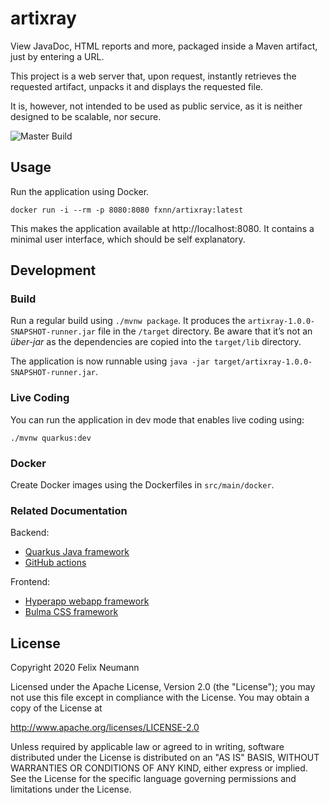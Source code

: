 # artixray

View JavaDoc, HTML reports and more, packaged inside a Maven artifact, just by entering a URL.

This project is a web server that, upon request, instantly retrieves the requested artifact,
unpacks it and displays the requested file.

It is, however, not intended to be used as public service, as it is neither designed to be scalable,
nor secure.

![Master Build](https://github.com/fxnn/artixray/workflows/Master%20Build/badge.svg)

## Usage

Run the application using Docker.
```
docker run -i --rm -p 8080:8080 fxnn/artixray:latest
```

This makes the application available at http://localhost:8080. 
It contains a minimal user interface, which should be self explanatory.

## Development  

### Build
Run a regular build using `./mvnw package`.
It produces the `artixray-1.0.0-SNAPSHOT-runner.jar` file in the `/target` directory.
Be aware that it’s not an _über-jar_ as the dependencies are copied into the `target/lib` directory.

The application is now runnable using `java -jar target/artixray-1.0.0-SNAPSHOT-runner.jar`.

### Live Coding
You can run the application in dev mode that enables live coding using:
```
./mvnw quarkus:dev
```

### Docker
Create Docker images using the Dockerfiles in `src/main/docker`.

### Related Documentation
Backend:
* [Quarkus Java framework](https://quarkus.io/guides/)
* [GitHub actions](https://help.github.com/en/actions)

Frontend:
* [Hyperapp webapp framework](https://hyperapp.dev)
* [Bulma CSS framework](https://bulma.io/documentation/)

## License
Copyright 2020 Felix Neumann

Licensed under the Apache License, Version 2.0 (the "License");
you may not use this file except in compliance with the License.
You may obtain a copy of the License at

  http://www.apache.org/licenses/LICENSE-2.0

Unless required by applicable law or agreed to in writing, software
distributed under the License is distributed on an "AS IS" BASIS,
WITHOUT WARRANTIES OR CONDITIONS OF ANY KIND, either express or implied.
See the License for the specific language governing permissions and
limitations under the License.